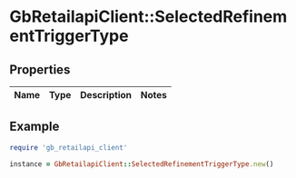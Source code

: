 # GbRetailapiClient::SelectedRefinementTriggerType

## Properties

| Name | Type | Description | Notes |
| ---- | ---- | ----------- | ----- |

## Example

```ruby
require 'gb_retailapi_client'

instance = GbRetailapiClient::SelectedRefinementTriggerType.new()
```

